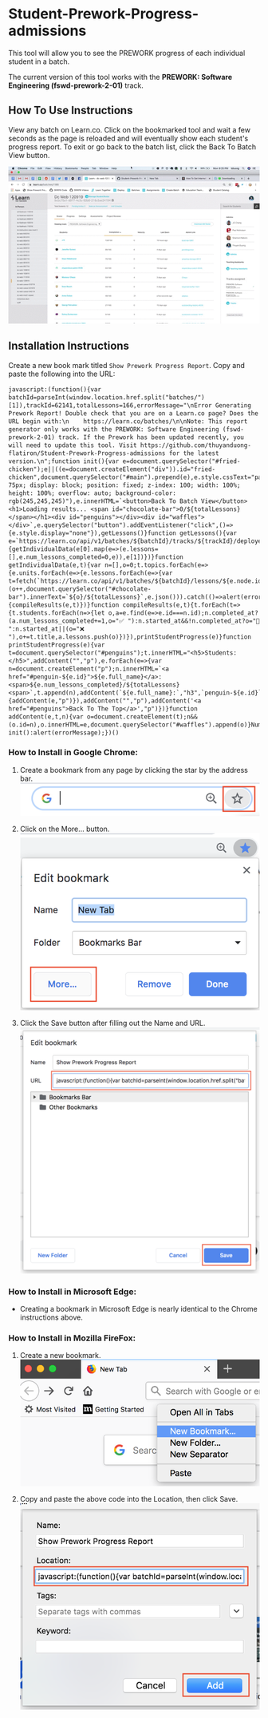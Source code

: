 # Student-Prework-Progress-admissions

This tool will allow you to see the PREWORK progress of each individual student in a batch.

The current version of this tool works with the **PREWORK: Software Engineering (fswd-prework-2-01)** track.

## How To Use Instructions

View any batch on Learn.co. Click on the bookmarked tool and wait a few seconds as the page is reloaded and will eventually show each student's progress report. To exit or go back to the batch list, click the Back To Batch View button.

![Demo](./demo.gif)

## Installation Instructions

Create a new book mark titled `Show Prework Progress Report`. Copy and paste the following into the URL:

```
javascript:(function(){var batchId=parseInt(window.location.href.split("batches/")[1]),trackId=62141,totalLessons=166,errorMessage="\nError Generating Prework Report! Double check that you are on a Learn.co page? Does the URL begin with:\n    https://learn.co/batches/\n\nNote: This report generator only works with the PREWORK: Software Engineering (fswd-prework-2-01) track. If the Prework has been updated recently, you will need to update this tool. Visit https://github.com/thuyanduong-flatiron/Student-Prework-Progress-admissions for the latest version.\n";function init(){var e=document.querySelector("#fried-chicken");e||((e=document.createElement("div")).id="fried-chicken",document.querySelector("#main").prepend(e),e.style.cssText="padding: 75px; display: block; position: fixed; z-index: 100; width: 100%; height: 100%; overflow: auto; background-color: rgb(245,245,245)"),e.innerHTML=`<button>Back To Batch View</button><h1>Loading results... <span id="chocolate-bar">0/${totalLessons}</span></h1><div id="penguins"></div><div id="waffles"></div>`,e.querySelector("button").addEventListener("click",()=>{e.style.display="none"}),getLessons()}function getLessons(){var e=`https://learn.co/api/v1/batches/${batchId}/tracks/${trackId}/deployed`,t=fetch(`https://learn.co/api/v1/batches/${batchId}/tracks/${trackId}/progress`).then(e=>e.json()).catch(()=>alert(errorMessage)),n=fetch(e).then(e=>e.json()).catch(()=>alert(errorMessage));Promise.all([t,n]).then(e=>{getIndividualData(e[0].map(e=>(e.lessons=[],e.num_lessons_completed=0,e)),e[1])})}function getIndividualData(e,t){var n=[],o=0;t.topics.forEach(e=>{e.units.forEach(e=>{e.lessons.forEach(e=>{var t=fetch(`https://learn.co/api/v1/batches/${batchId}/lessons/${e.node.id}`).then(e=>(o++,document.querySelector("#chocolate-bar").innerText=`${o}/${totalLessons}`,e.json())).catch(()=>alert(errorMessage));n.push(t)})})}),Promise.all(n).then(t=>{compileResults(e,t)})}function compileResults(e,t){t.forEach(t=>{t.students.forEach(n=>{let o,a=e.find(e=>e.id===n.id);n.completed_at?(a.num_lessons_completed+=1,o="✅ "):n.started_at&&!n.completed_at?o="💪 ":n.started_at||(o="❌ "),o+=t.title,a.lessons.push(o)})}),printStudentProgress(e)}function printStudentProgress(e){var t=document.querySelector("#penguins");t.innerHTML="<h5>Students:</h5>",addContent("","p"),e.forEach(e=>{var n=document.createElement("p");n.innerHTML=`<a href="#penguin-${e.id}">${e.full_name}</a>: <span>${e.num_lessons_completed}/${totalLessons}<span>`,t.append(n),addContent(`${e.full_name}:`,"h3",`penguin-${e.id}`),e.lessons.forEach(e=>{addContent(e,"p")}),addContent("","p"),addContent('<a href="#penguins">Back To The Top</a>',"p")})}function addContent(e,t,n){var o=document.createElement(t);n&&(o.id=n),o.innerHTML=e,document.querySelector("#waffles").append(o)}Number.isInteger(batchId)&&Number.isInteger(trackId)?init():alert(errorMessage);})()
```

### How to Install in Google Chrome:
1. Create a bookmark from any page by clicking the star by the address bar.
![Chrome1](./assets/chrome1.png)

2. Click on the More... button.
![Chrome2](./assets/chrome2.png)

3. Click the Save button after filling out the Name and URL.
![Chrome3](./assets/chrome3.png)

### How to Install in Microsoft Edge:
* Creating a bookmark in Microsoft Edge is nearly identical to the Chrome instructions above.

### How to Install in Mozilla FireFox:
1. Create a new bookmark.
![Firefox1](./assets/firefox1.png)

2. Copy and paste the above code into the Location, then click Save.
![Firefox2](./assets/firefox2.png)
